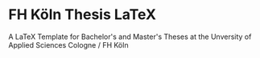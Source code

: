 FH Köln Thesis LaTeX
====================

A LaTeX Template for Bachelor's and Master's Theses at the Unversity
of Applied Sciences Cologne / FH Köln